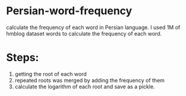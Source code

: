 # Persian-word-frequency
calculate the frequency of each word in Persian language.
I used 1M of hmblog dataset words to calculate the frequency of each word.
# Steps:
1. getting the root of each word
2. repeated roots was merged by adding the frequency of them
3. calculate the logarithm of each root and save as a pickle.

